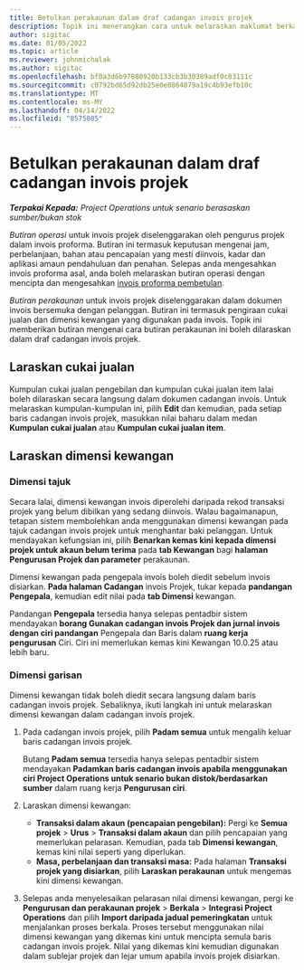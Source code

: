 ```yaml
---
title: Betulkan perakaunan dalam draf cadangan invois projek
description: Topik ini menerangkan cara untuk melaraskan maklumat berkaitan perakaunan dalam draf cadangan invois.
author: sigitac
ms.date: 01/05/2022
ms.topic: article
ms.reviewer: johnmichalak
ms.author: sigitac
ms.openlocfilehash: bf0a3d6b97880920b133cb3b30389adf0c83111c
ms.sourcegitcommit: c0792bd65d92db25e0e8864879a19c4b93efb10c
ms.translationtype: MT
ms.contentlocale: ms-MY
ms.lasthandoff: 04/14/2022
ms.locfileid: "8575085"
---
```

# <a name="correct-the-accounting-on-draft-project-invoice-proposals"></a>Betulkan perakaunan dalam draf cadangan invois projek

_**Terpakai Kepada:** Project Operations untuk senario berasaskan sumber/bukan stok_

*Butiran operasi* untuk invois projek diselenggarakan oleh pengurus projek dalam invois proforma. Butiran ini termasuk keputusan mengenai jam, perbelanjaan, bahan atau pencapaian yang mesti diinvois, kadar dan aplikasi amaun pendahuluan dan penahan. Selepas anda mengesahkan invois proforma asal, anda boleh melaraskan butiran operasi dengan mencipta dan mengesahkan [invois proforma pembetulan](../proforma-invoicing/corrective-invoices.md).

*Butiran perakaunan* untuk invois projek diselenggarakan dalam dokumen invois bersemuka dengan pelanggan. Butiran ini termasuk pengiraan cukai jualan dan dimensi kewangan yang digunakan pada invois. Topik ini memberikan butiran mengenai cara butiran perakaunan ini boleh dilaraskan dalam draf cadangan invois projek.

## <a name="adjust-sales-tax"></a>Laraskan cukai jualan

Kumpulan cukai jualan pengebilan dan kumpulan cukai jualan item lalai boleh dilaraskan secara langsung dalam dokumen cadangan invois. Untuk melaraskan kumpulan-kumpulan ini, pilih **Edit** dan kemudian, pada setiap baris cadangan invois projek, masukkan nilai baharu dalam medan **Kumpulan cukai jualan** atau **Kumpulan cukai jualan item**.

## <a name="adjust-financial-dimensions"></a>Laraskan dimensi kewangan

### <a name="header-dimensions"></a>Dimensi tajuk

Secara lalai, dimensi kewangan invois diperolehi daripada rekod transaksi projek yang belum dibilkan yang sedang diinvois. Walau bagaimanapun, tetapan sistem membolehkan anda menggunakan dimensi kewangan pada tajuk cadangan invois projek untuk menghantar baki pelanggan. Untuk mendayakan kefungsian ini, pilih **Benarkan kemas kini kepada dimensi projek untuk akaun belum terima** pada **tab Kewangan** bagi **halaman Pengurusan Projek dan parameter** perakaunan.

Dimensi kewangan pada pengepala invois boleh diedit sebelum invois disiarkan. **Pada halaman Cadangan** invois Projek, tukar kepada **pandangan Pengepala**, kemudian edit nilai pada **tab Dimensi** kewangan.

Pandangan **Pengepala** tersedia hanya selepas pentadbir sistem mendayakan **borang Gunakan cadangan invois Projek dan jurnal invois dengan ciri pandangan** Pengepala dan Baris dalam **ruang kerja pengurusan** Ciri. Ciri ini memerlukan kemas kini Kewangan 10.0.25 atau lebih baru.

### <a name="line-dimensions"></a>Dimensi garisan

Dimensi kewangan tidak boleh diedit secara langsung dalam baris cadangan invois projek. Sebaliknya, ikuti langkah ini untuk melaraskan dimensi kewangan dalam cadangan invois projek.

1. Pada cadangan invois projek, pilih **Padam semua** untuk mengalih keluar baris cadangan invois projek.

    Butang **Padam semua** tersedia hanya selepas pentadbir sistem mendayakan **Padamkan baris cadangan invois apabila menggunakan ciri Project Operations untuk senario bukan distok/berdasarkan sumber** dalam ruang kerja **Pengurusan ciri**.

2. Laraskan dimensi kewangan:

    - **Transaksi dalam akaun (pencapaian pengebilan):** Pergi ke **Semua projek** \> **Urus** \> **Transaksi dalam akaun** dan pilih pencapaian yang memerlukan pelarasan. Kemudian, pada tab **Dimensi kewangan**, kemas kini nilai seperti yang diperlukan.
    - **Masa, perbelanjaan dan transaksi masa:** Pada halaman **Transaksi projek yang disiarkan**, pilih **Laraskan perakaunan** untuk mengemas kini dimensi kewangan.

3. Selepas anda menyelesaikan pelarasan nilai dimensi kewangan, pergi ke **Pengurusan dan perakaunan projek** \> **Berkala** \> **Integrasi Project Operations** dan pilih **Import daripada jadual pemeringkatan** untuk menjalankan proses berkala. Proses tersebut menggunakan nilai dimensi kewangan yang dikemas kini untuk mencipta semula baris cadangan invois projek. Nilai yang dikemas kini kemudian digunakan dalam sublejar projek dan lejar umum apabila invois projek disiarkan.
